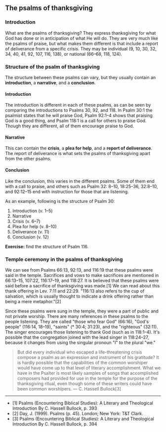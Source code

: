 ## The psalms of thanksgiving

### Introduction

What are the psalms of thanksgiving? They express thanksgiving for what God has done or in anticipation of what He will do. They are very much like the psalms of praise, but what makes them different is that include a report of deliverance from a specific crisis. They may be individual (9, 10, 30, 32, 34, 40, 41, 92, 107, 116, 138), or national (66–68, 118, 124).

### Structure of the psalm of thanksgiving

The structure between these psalms can vary, but they usually contain an **introduction**, a **narrative**, and a **conclusion**.

#### Introduction

The introduction is different in each of these psalms, as can be seen by comparing the introductions to Psalms 30, 92, and 118. In Psalm 30:1 the psalmist states that he will praise God, Psalm 92:1–4 shows that praising God is a good thing, and Psalm 118:1 is a call for others to praise God. Though they are different, all of them encourage praise to God.

#### Narrative

This can contain the **crisis**, a **plea for help**, and a **report of deliverance**. The report of deliverance is what sets the psalms of thanksgiving apart from the other psalms.

#### Conclusion

Like the conclusion, this varies in the different psalms. Some of them end with a call to praise, and others such as Psalm 32: 8–10, 18:25–36, 32:8–10, and 92:12–15 end with instruction for those that are listening.

As an example, following is the structure of Psalm 30:

1. Introduction (v. 1–5)
2. Narrative
  1. Crisis (v. 6–7)
  2. Plea for help (v. 8–10)
  3. Deliverance (v. 11)
3. Conclusion (v. 12)

**Exercise:** find the structure of Psalm 116.

### Temple ceremony in the psalms of thanksgiving

We can see from Psalms 66:13, 92:13, and 116:19 that these psalms were said in the temple. Sacrifices and vows to make sacrifices are mentioned in 66:13–15, 107:22, 116:17–19, and 118:27. It is believed that these psalms were said before a sacrifice of thanksgiving was made.[1] We can read about this thank offering in Lev. 7:11 and 22:29. "116:13 also refers to the cup of salvation, which is usually thought to indicate a drink offering rather than being a mere metaphor."[2]

Since these psalms were sung in the temple, they were a part of public and not private worship. There are many references in these psalms to the people listening. They are called "those who fear God" (66:16), "God's people" (116:14, 18–19), "saints" (* 30:4; 31:23), and the "righteous" (32:11). The singer encourages those listening to thank God (such as in 118:1–4). It's possible that the congregation joined with the lead singer in 118:24–27, because it changes from using the singular pronoun "I" to the plural "we."

> But did every individual who escaped a life-threatening crisis compose a psalm as an expression and instrument of his gratitude? It is hardly possible that the capabilities of the common worshiper would have come up to that level of literary accomplishment. What we have in the Psalter is most likely samples of songs that accomplished composers had provided for use in the temple for the purpose of the thanksgiving ritual, even though some of these writers could have been common worshipers.
> — C. Hassell Bullock[3]

-------------------------------------------

* [1] Psalms (Encountering Biblical Studies): A Literary and Theological Introduction By C. Hassell Bullock, p. 393
* [2] Day, J. (1999). Psalms (p. 45). London; New York: T&T Clark.
* [3] Psalms (Encountering Biblical Studies): A Literary and Theological Introduction By C. Hassell Bullock, p. 394

<!--Following are two other sets of classification for these types of psalms. There is no agreement among scholars about which psalms fit in this category.
Individual: 30, 34, 41, 66, 92, 116, 118, 138 and national: 67, 75, 107, 124, 129, 136 (Psalms: A Guide to Studying the Psalter By W. H. Jr. Bellinger, p. 108)
Individual: Psalms 18, 30, 31, 32, 40, 66, 92, 116, 118, and 120 (Encountering the Book of Psalms (Encountering Biblical Studies): A Literary and Theological Introduction By C. Hassell Bullock, p. 384)-->
<!--Mays has pointed out that the cycle of trouble-prayer-help is not complete without “specific and public acts of gratitude.” Gratitude is a spiritual virtue that opens the door of the soul to the world around us. It creates a centrifugal force that causes the individual to look away from the self to God and to fellow human beings. It is not self-generating but stems from something outside oneself.
---Psalms (Encountering Biblical Studies): A Literary and Theological Introduction By C. Hassell Bullock, p. 400-->

